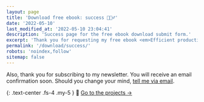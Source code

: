 ```yaml
---
layout: page
title: 'Download free ebook: success 🏃🏻‍♂️'
date: '2022-05-10'
last_modified_at: '2022-05-10 23:04:41'
description: 'Success page for the free ebook download submit form.'
excerpt: 'Thank you for requesting my free ebook <em>Efficient productivity for music professionals</em>. Soon, you will receive the link in your inbox.'
permalink: '/download/success/'
robots: 'noindex,follow'
sitemap: false
---
```

Also, thank you for subscribing to my newsletter. You will receive an email confirmation soon. Should you change your mind, [tell me via email](mailto:newsletter@minutestomidnight.co.uk).

{: .text-center .fs-4 .my-5 }
📝 [Go to the projects →](/projects/)